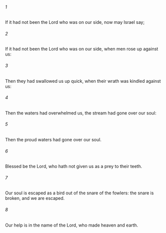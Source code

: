 ###### 1
If it had not been the Lord who was on our side, now may Israel say;

###### 2
If it had not been the Lord who was on our side, when men rose up against us:

###### 3
Then they had swallowed us up quick, when their wrath was kindled against us:

###### 4
Then the waters had overwhelmed us, the stream had gone over our soul:

###### 5
Then the proud waters had gone over our soul.

###### 6
Blessed be the Lord, who hath not given us as a prey to their teeth.

###### 7
Our soul is escaped as a bird out of the snare of the fowlers: the snare is broken, and we are escaped.

###### 8
Our help is in the name of the Lord, who made heaven and earth.

